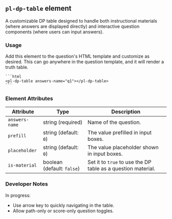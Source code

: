 ## `pl-dp-table` element

A customizable DP table designed to handle both instructional materials (where answers are displayed directly) and interactive question components (where users can input answers).

### Usage

Add this element to the question's HTML template and customize as desired. This can go anywhere in the question template, and it will render a truth table.

    ```html
    <pl-dp-table answers-name="q1"></pl-dp-table>
    ```

### Element Attributes

| Attribute | Type | Description |
|-----------|------|-------------|
| `answers-name` | string (required) | Name of the question. |
| `prefill` | string (default: `0`) | The value prefilled in input boxes. |
| `placeholder` | string (default: `0`) | The value placeholder shown in input boxes. |
| `is-material` | boolean (default: `false`) | Set it to `true` to use the DP table as a question material. |

### Developer Notes

In progress:

- Use arrow key to quickly navigating in the table.
- Allow path-only or score-only question toggles.
